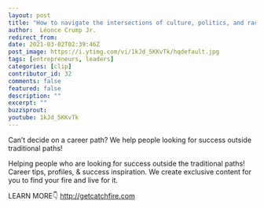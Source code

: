 ```yaml
---
layout: post
title: "How to navigate the intersections of culture, politics, and race with Léonce Crump Jr."
author:  Léonce Crump Jr.
redirect_from:
date: 2021-03-02T02:39:46Z
post_image: https://i.ytimg.com/vi/1kJd_5KKvTk/hqdefault.jpg
tags: [entrepreneurs, leaders]
categories: [clip]
contributor_id: 32
comments: false
featured: false
description: ""
excerpt: ""
buzzsprout: 
youtube: 1kJd_5KKvTk
---
```



Can’t decide on a career path? We help people looking for success outside traditional paths!

Helping people who are looking for success outside the traditional paths!
Career tips, profiles, & success inspiration.
We create exclusive content for you to find your fire and live for it.

LEARN MORE👇
http://getcatchfire.com
